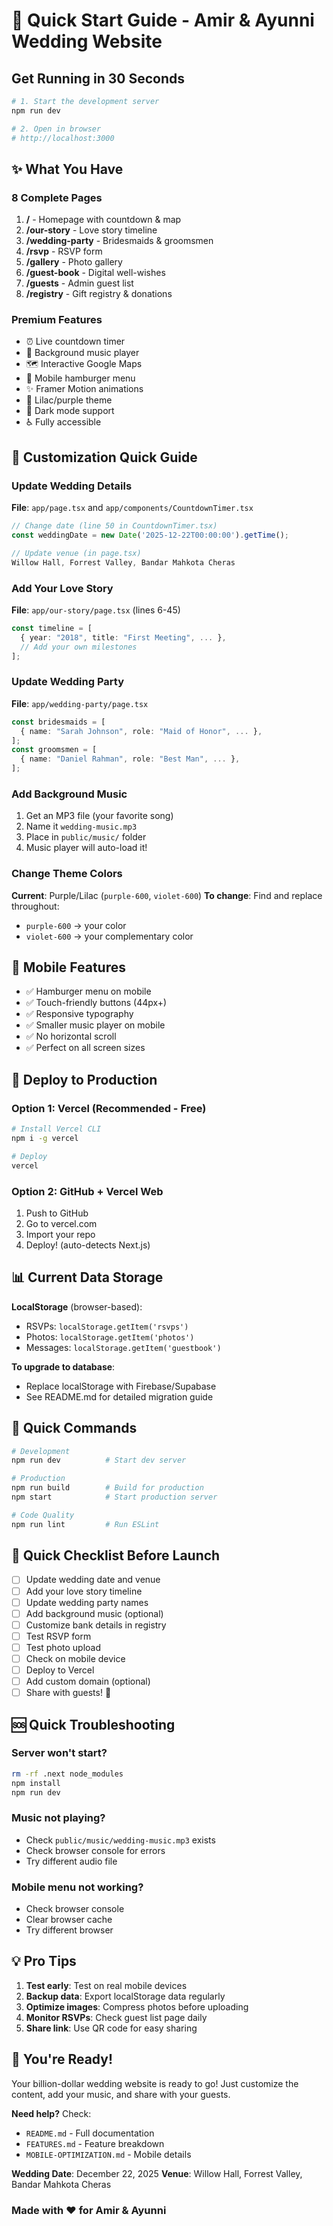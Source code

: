 # 🚀 Quick Start Guide - Amir & Ayunni Wedding Website

## Get Running in 30 Seconds

```bash
# 1. Start the development server
npm run dev

# 2. Open in browser
# http://localhost:3000
```

## ✨ What You Have

### 8 Complete Pages
1. **/** - Homepage with countdown & map
2. **/our-story** - Love story timeline
3. **/wedding-party** - Bridesmaids & groomsmen
4. **/rsvp** - RSVP form
5. **/gallery** - Photo gallery
6. **/guest-book** - Digital well-wishes
7. **/guests** - Admin guest list
8. **/registry** - Gift registry & donations

### Premium Features
- ⏰ Live countdown timer
- 🎵 Background music player
- 🗺️ Interactive Google Maps
- 📱 Mobile hamburger menu
- ✨ Framer Motion animations
- 💜 Lilac/purple theme
- 🌙 Dark mode support
- ♿ Fully accessible

## 🎨 Customization Quick Guide

### Update Wedding Details
**File**: `app/page.tsx` and `app/components/CountdownTimer.tsx`
```typescript
// Change date (line 50 in CountdownTimer.tsx)
const weddingDate = new Date('2025-12-22T00:00:00').getTime();

// Update venue (in page.tsx)
Willow Hall, Forrest Valley, Bandar Mahkota Cheras
```

### Add Your Love Story
**File**: `app/our-story/page.tsx` (lines 6-45)
```typescript
const timeline = [
  { year: "2018", title: "First Meeting", ... },
  // Add your own milestones
];
```

### Update Wedding Party
**File**: `app/wedding-party/page.tsx`
```typescript
const bridesmaids = [
  { name: "Sarah Johnson", role: "Maid of Honor", ... },
];
const groomsmen = [
  { name: "Daniel Rahman", role: "Best Man", ... },
];
```

### Add Background Music
1. Get an MP3 file (your favorite song)
2. Name it `wedding-music.mp3`
3. Place in `public/music/` folder
4. Music player will auto-load it!

### Change Theme Colors
**Current**: Purple/Lilac (`purple-600`, `violet-600`)
**To change**: Find and replace throughout:
- `purple-600` → your color
- `violet-600` → your complementary color

## 📱 Mobile Features

- ✅ Hamburger menu on mobile
- ✅ Touch-friendly buttons (44px+)
- ✅ Responsive typography
- ✅ Smaller music player on mobile
- ✅ No horizontal scroll
- ✅ Perfect on all screen sizes

## 🚢 Deploy to Production

### Option 1: Vercel (Recommended - Free)
```bash
# Install Vercel CLI
npm i -g vercel

# Deploy
vercel
```

### Option 2: GitHub + Vercel Web
1. Push to GitHub
2. Go to vercel.com
3. Import your repo
4. Deploy! (auto-detects Next.js)

## 📊 Current Data Storage

**LocalStorage** (browser-based):
- RSVPs: `localStorage.getItem('rsvps')`
- Photos: `localStorage.getItem('photos')`
- Messages: `localStorage.getItem('guestbook')`

**To upgrade to database**:
- Replace localStorage with Firebase/Supabase
- See README.md for detailed migration guide

## 🎯 Quick Commands

```bash
# Development
npm run dev          # Start dev server

# Production
npm run build        # Build for production
npm start            # Start production server

# Code Quality
npm run lint         # Run ESLint
```

## 📝 Quick Checklist Before Launch

- [ ] Update wedding date and venue
- [ ] Add your love story timeline
- [ ] Update wedding party names
- [ ] Add background music (optional)
- [ ] Customize bank details in registry
- [ ] Test RSVP form
- [ ] Test photo upload
- [ ] Check on mobile device
- [ ] Deploy to Vercel
- [ ] Add custom domain (optional)
- [ ] Share with guests! 🎉

## 🆘 Quick Troubleshooting

### Server won't start?
```bash
rm -rf .next node_modules
npm install
npm run dev
```

### Music not playing?
- Check `public/music/wedding-music.mp3` exists
- Check browser console for errors
- Try different audio file

### Mobile menu not working?
- Check browser console
- Clear browser cache
- Try different browser

## 💡 Pro Tips

1. **Test early**: Test on real mobile devices
2. **Backup data**: Export localStorage data regularly
3. **Optimize images**: Compress photos before uploading
4. **Monitor RSVPs**: Check guest list page daily
5. **Share link**: Use QR code for easy sharing

## 🎉 You're Ready!

Your billion-dollar wedding website is ready to go! Just customize the content, add your music, and share with your guests.

**Need help?** Check:
- `README.md` - Full documentation
- `FEATURES.md` - Feature breakdown
- `MOBILE-OPTIMIZATION.md` - Mobile details

**Wedding Date**: December 22, 2025
**Venue**: Willow Hall, Forrest Valley, Bandar Mahkota Cheras

### Made with ❤️ for Amir & Ayunni
